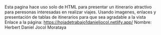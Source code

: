 Esta pagina hace uso solo de HTML para presentar un itinerario atractivo para peresonas interesadas en realizar viajes.
Usando imagenes, enlaces y presentación de tablas de itinerarios para que sea agradable a la vista
Enlace a la página: https://hojadetrabajo1danieljocol.netlify.app/
Nombre: Herbert Daniel Jocol Morataya
